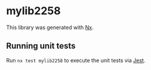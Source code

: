 # mylib2258

This library was generated with [Nx](https://nx.dev).

## Running unit tests

Run `nx test mylib2258` to execute the unit tests via [Jest](https://jestjs.io).
